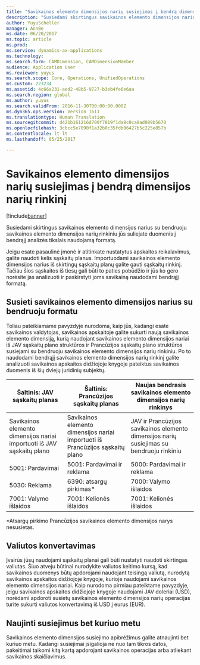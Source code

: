 ```yaml
---
title: "Savikainos elemento dimensijos narių susiejimas į bendrą dimensijos narių rinkinį"
description: "Susiedami skirtingus savikainos elemento dimensijos narius su bendruoju savikainos elemento dimensijos narių rinkiniu jūs suliejate duomenis į bendrąjį analizės tikslais naudojamą formatą."
author: YuyuScheller
manager: AnnBe
ms.date: 06/20/2017
ms.topic: article
ms.prod: 
ms.service: dynamics-ax-applications
ms.technology: 
ms.search.form: CAMDimension, CAMDimensionMember
audience: Application User
ms.reviewer: yuyus
ms.search.scope: Core, Operations, UnifiedOperations
ms.custom: 223234
ms.assetid: 4c66a231-aed2-48b5-9727-b3eb4fe6e6aa
ms.search.region: global
ms.author: yuyus
ms.search.validFrom: 2016-11-30T00:00:00.000Z
ms.dyn365.ops.version: Version 1611
ms.translationtype: Human Translation
ms.sourcegitcommit: d421b161216d700f7819f1da8c0ca8ad089b5670
ms.openlocfilehash: 3cbcc5e7090f1a32b0c35fdb06427b5c225e857b
ms.contentlocale: lt-lt
ms.lasthandoff: 05/25/2017

---
```


# <a name="map-cost-element-dimension-members-to-a-common-set-of-dimension-members"></a>Savikainos elemento dimensijos narių susiejimas į bendrą dimensijos narių rinkinį

[!include[banner](../includes/banner.md)]


Susiedami skirtingus savikainos elemento dimensijos narius su bendruoju savikainos elemento dimensijos narių rinkiniu jūs suliejate duomenis į bendrąjį analizės tikslais naudojamą formatą.

Jeigu esate pasaulinė įmonė ir atitinkate nustatytus apskaitos reikalavimus, galite naudoti kelis sąskaitų planus. Importuodami savikainos elemento dimensijos narius iš skirtingų sąskaitų planų galite gauti sąskaitų rinkinį. Tačiau šios sąskaitos iš tiesų gali būti to paties pobūdžio ir jūs ko gero norėsite jas analizuoti ir paskirstyti joms savikainą naudodami bendrąjį formatą.

## <a name="map-cost-element-dimension-members-to-a-common-format"></a>Susieti savikainos elemento dimensijos narius su bendruoju formatu
Toliau pateikiamame pavyzdyje nurodoma, kaip jūs, kadangi esate savikainos valdytojas, savikainos apskaitoje galite sukurti naują savikainos elemento dimensiją, kurią naudojant savikainos elemento dimensijos nariai iš JAV sąskaitų plano struktūros ir Prancūzijos sąskaitų plano struktūros susiejami su bendruoju savikainos elemento dimensijos narių rinkiniu. Po to naudodami bendrąjį savikainos elemento dimensijos narių rinkinį galite analizuoti savikainos apskaitos didžiojoje knygoje pateiktus savikainos duomenis iš šių dviejų juridinių subjektų.

| Šaltinis: JAV sąskaitų planas                                          | Šaltinis: Prancūzijos sąskaitų planas                                          | Naujas bendrasis savikainos elemento dimensijos narių rinkinys                        |
|-----------------------------------------------------------------------|---------------------------------------------------------------------------|-------------------------------------------------------------------------|
| Savikainos elemento dimensijos nariai importuoti iš JAV sąskaitų plano | Savikainos elemento dimensijos nariai importuoti iš Prancūzijos sąskaitų plano | JAV ir Prancūzijos savikainos elemento dimensijos narių susiejimas su bendruoju rinkiniu |
| 5001: Pardavimai                                                           | 5001: Pardavimai ir reklama                                               | 5000: Pardavimai ir reklama                                             |
| 5030: Reklama                                                     | 6390: atsargų pirkimas\*                                                    | 7000: Valymo išlaidos                                                 |
| 7001: Valymo išlaidos                                               | 7001: Kelionės išlaidos                                                      | 7001: Kelionės išlaidos                                                   |

\*Atsargų pirkimo Prancūzijos savikainos elemento dimensijos narys nesusietas.

## <a name="currency-conversion"></a>Valiutos konvertavimas
Įvairūs jūsų naudojami sąskaitų planai gali būti nustatyti naudoti skirtingas valiutas. Šiuo atveju būtinai nurodykite valiutos keitimo kursą, kad savikainos duomenys būtų apdorojami naudojant teisingą valiutą, nurodytą savikainos apskaitos didžiojoje knygoje, kurioje naudojami savikainos elemento dimensijos nariai. Kaip nurodoma pirmiau pateiktame pavyzdyje, jeigu savikainos apskaitos didžiojoje knygoje naudojami JAV doleriai (USD), norėdami apdoroti susietų savikainos elemento dimensijos narių operacijas turite sukurti valiutos konvertavimą iš USD į eurus (EUR).

## <a name="update-mappings-at-any-time"></a>Naujinti susiejimus bet kuriuo metu
Savikainos elemento dimensijos susiejimo apibrėžimus galite atnaujinti bet kuriuo metu. Kadangi susiejimai įsigalioja ne nuo tam tikros datos, pakeitimai taikomi kitą kartą apdorojant savikainos operacijas arba atliekant savikainos skaičiavimus.




